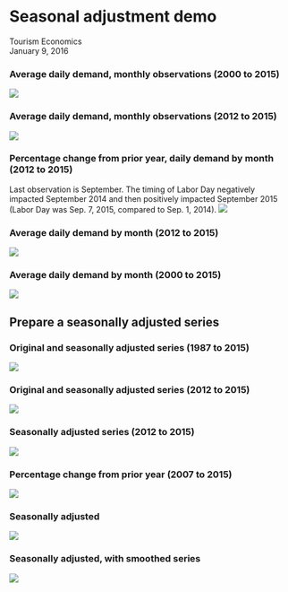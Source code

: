 # Seasonal adjustment demo
Tourism Economics  
January 9, 2016  












### Average daily demand, monthly observations (2000 to 2015)
![](../output_data/figure_exp_seasonal_short/fig-unnamed-chunk-4-1.png) 

### Average daily demand, monthly observations (2012 to 2015)
![](../output_data/figure_exp_seasonal_short/fig-unnamed-chunk-5-1.png) 


### Percentage change from prior year, daily demand by month (2012 to 2015)
Last observation is September. 
The timing of Labor Day negatively impacted September 2014 and then positively impacted September 2015 (Labor Day was Sep. 7, 2015, compared to Sep. 1, 2014).
![](../output_data/figure_exp_seasonal_short/fig-unnamed-chunk-6-1.png) 


### Average daily demand by month (2012 to 2015)
![](../output_data/figure_exp_seasonal_short/fig-unnamed-chunk-7-1.png) 


### Average daily demand by month (2000 to 2015)
![](../output_data/figure_exp_seasonal_short/fig-unnamed-chunk-8-1.png) 


## Prepare a seasonally adjusted series  



### Original and seasonally adjusted series (1987 to 2015)
![](../output_data/figure_exp_seasonal_short/fig-unnamed-chunk-10-1.png) 

### Original and seasonally adjusted series (2012 to 2015)
![](../output_data/figure_exp_seasonal_short/fig-unnamed-chunk-11-1.png) 

### Seasonally adjusted series (2012 to 2015)
![](../output_data/figure_exp_seasonal_short/fig-unnamed-chunk-12-1.png) 




### Percentage change from prior year (2007 to 2015)
![](../output_data/figure_exp_seasonal_short/fig-unnamed-chunk-14-1.png) 

### Seasonally adjusted
![](../output_data/figure_exp_seasonal_short/fig-unnamed-chunk-15-1.png) 

### Seasonally adjusted, with smoothed series
![](../output_data/figure_exp_seasonal_short/fig-unnamed-chunk-16-1.png) 

